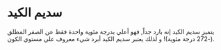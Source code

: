 # سديم الكيد

يتميز سديم الكيد إنه بارد جداً, فهو أعلي بدرجة مئوية واحدة فقط عن الصفر المطلق
(-272 درجة مئوية)! و لذلك يعتبر سديم الكيد أبرد شيء معروف علي مستوي الكون.
